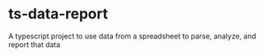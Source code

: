 # ts-data-report
A typescript project to use data from a spreadsheet to parse, analyze, and report that data
